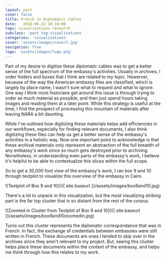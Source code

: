 ```yaml
---
layout: post
cover: false
title: French in Diplomatic Cables
date:   2016-06-22 10:18:00
tags: visualizations research
subclass: 'post tag-visualizations'
categories: 'visualizations' 
cover: 'assets/images/cover2.jpg'
navigation: True
logo: 'assets/images/logo.png'
---
```


Part of my desire to digitize these diplomatic cables was to get a better sense of the full spectrum of the embassy's activities. Usually in archives, I order folders and boxes that I think are related to my topic. Howerver, because of the way the American embassy files are classified, which is largely by place name, I wasn't sure what to request and what to ignore. One way I think most historians get around this issue is through trying to order as much material as possible, and then just spend hours taking images and reading them at a later point. While this strategy is useful at the time, I find the prospect of processing this mountain of materials after leaving NARA a bit daunting.

While I've outlined how digitizing these materials helps add efficiencies in our workflows, especially for finding relevant documents, I also think digitizing these files can help us get a better sense of the embassy's activities in a holistic way. Now one important point to acknowledge is that these archival materials only represent an abstraction of the full breadth of any embassy's work since so much gets destroyed prior to archiving. Nonetheless, in understanding even parts of the embassy's work, I believe it's helpful to be able to contextualize this slices within the full scope.

So to get a 30,000 foot view of the embassy's work, I ran box 9 and 10 through textplot to visualize this overview of the embassy in Cairo.

![Textplot of Box 9 and 10]({{ site.baseurl }}/assets/images/box9and10.jpg)

There's a lot to unpack in this visualization, but the most visualizing striking part is the far top cluster that is so distant from the rest of the corpus.

![Zoomed in Cluster from Textplot of Box 9 and 10]({{ site.baseurl }}/assets/images/box9and10zoomedin.jpg)

Turns out this cluster represents the diplomatic correspondance that was in French. In fact, the exchange of credentials between embassies were still written in French. These documents are ones I tended to skip over in the archives since they aren't relevant to my project. But, seeing this cluster helps place these documents within the context of the embassy, and helps me think through how this relates to my work.
